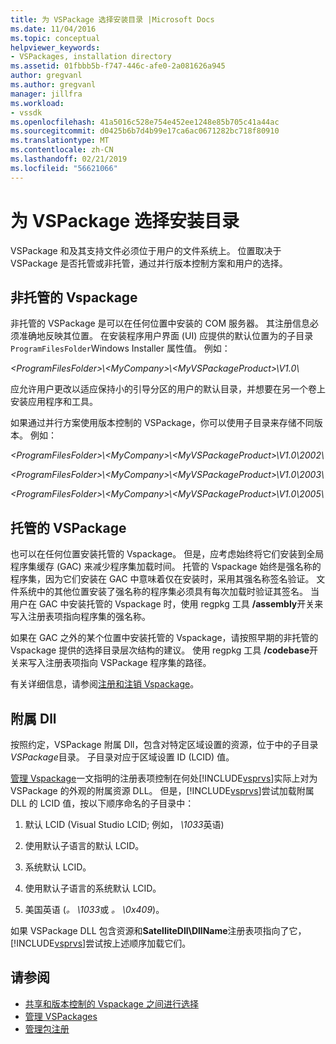 ```yaml
---
title: 为 VSPackage 选择安装目录 |Microsoft Docs
ms.date: 11/04/2016
ms.topic: conceptual
helpviewer_keywords:
- VSPackages, installation directory
ms.assetid: 01fbbb5b-f747-446c-afe0-2a081626a945
author: gregvanl
ms.author: gregvanl
manager: jillfra
ms.workload:
- vssdk
ms.openlocfilehash: 41a5016c528e754e452ee1248e85b705c41a44ac
ms.sourcegitcommit: d0425b6b7d4b99e17ca6ac0671282bc718f80910
ms.translationtype: MT
ms.contentlocale: zh-CN
ms.lasthandoff: 02/21/2019
ms.locfileid: "56621066"
---
```

# <a name="choose-the-installation-directory-for-a-vspackage"></a>为 VSPackage 选择安装目录
VSPackage 和及其支持文件必须位于用户的文件系统上。 位置取决于 VSPackage 是否托管或非托管，通过并行版本控制方案和用户的选择。

## <a name="unmanaged-vspackages"></a>非托管的 Vspackage
 非托管的 VSPackage 是可以在任何位置中安装的 COM 服务器。 其注册信息必须准确地反映其位置。 在安装程序用户界面 (UI) 应提供的默认位置为的子目录`ProgramFilesFolder`Windows Installer 属性值。 例如：

*&lt;ProgramFilesFolder&gt;\\&lt;MyCompany&gt;\\&lt;MyVSPackageProduct&gt;\V1.0\\*

 应允许用户更改以适应保持小的引导分区的用户的默认目录，并想要在另一个卷上安装应用程序和工具。

 如果通过并行方案使用版本控制的 VSPackage，你可以使用子目录来存储不同版本。 例如：

 *&lt;ProgramFilesFolder&gt;\\&lt;MyCompany&gt;\\&lt;MyVSPackageProduct&gt;\\V1.0\\2002\\*

 *&lt;ProgramFilesFolder&gt;\\&lt;MyCompany&gt;\\&lt;MyVSPackageProduct&gt;\\V1.0\\2003\\*

 *&lt;ProgramFilesFolder&gt;\\&lt;MyCompany&gt;\\&lt;MyVSPackageProduct&gt;\\V1.0\\2005\\*

## <a name="managed-vspackages"></a>托管的 VSPackage
 也可以在任何位置安装托管的 Vspackage。 但是，应考虑始终将它们安装到全局程序集缓存 (GAC) 来减少程序集加载时间。 托管的 Vspackage 始终是强名称的程序集，因为它们安装在 GAC 中意味着仅在安装时，采用其强名称签名验证。 文件系统中的其他位置安装了强名称的程序集必须具有每次加载时验证其签名。 当用户在 GAC 中安装托管的 Vspackage 时，使用 regpkg 工具 **/assembly**开关来写入注册表项指向程序集的强名称。

 如果在 GAC 之外的某个位置中安装托管的 Vspackage，请按照早期的非托管的 Vspackage 提供的选择目录层次结构的建议。 使用 regpkg 工具 **/codebase**开关来写入注册表项指向 VSPackage 程序集的路径。

 有关详细信息，请参阅[注册和注销 Vspackage](../../extensibility/registering-and-unregistering-vspackages.md)。

## <a name="satellite-dlls"></a>附属 Dll
 按照约定，VSPackage 附属 Dll，包含对特定区域设置的资源，位于中的子目录*VSPackage*目录。 子目录对应于区域设置 ID (LCID) 值。

 [管理 Vspackage](../../extensibility/managing-vspackages.md)一文指明的注册表项控制在何处[!INCLUDE[vsprvs](../../code-quality/includes/vsprvs_md.md)]实际上对为 VSPackage 的外观的附属资源 DLL。 但是，[!INCLUDE[vsprvs](../../code-quality/includes/vsprvs_md.md)]尝试加载附属 DLL 的 LCID 值，按以下顺序命名的子目录中：

1.  默认 LCID (Visual Studio LCID; 例如， *\1033*英语)

2.  使用默认子语言的默认 LCID。

3.  系统默认 LCID。

4.  使用默认子语言的系统默认 LCID。

5.  美国英语 (*。 \1033*或 *。 \0x409*)。


如果 VSPackage DLL 包含资源和**SatelliteDll\DllName**注册表项指向了它，[!INCLUDE[vsprvs](../../code-quality/includes/vsprvs_md.md)]尝试按上述顺序加载它们。

## <a name="see-also"></a>请参阅
- [共享和版本控制的 Vspackage 之间进行选择](../../extensibility/choosing-between-shared-and-versioned-vspackages.md)
- [管理 VSPackages](../../extensibility/managing-vspackages.md)
- [管理包注册](https://msdn.microsoft.com/library/f69e0ea3-6a92-4639-8ca9-4c9c210e58a1)